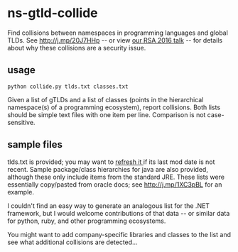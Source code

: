 # ns-gtld-collide
Find collisions between namespaces in programming languages and global TLDs.
See http://j.mp/20J7HHp -- or view [our RSA 2016 talk](http://j.mp/1Qp32ei) --
for details about why these collisions are a security issue.

## usage
```
python collide.py tlds.txt classes.txt
```
  Given a list of gTLDs and a list of classes (points in the hierarchical
  namespace(s) of a programming ecosystem), report collisions. Both lists
  should be simple text files with one item per line. Comparison is not
  case-sensitive.
  
## sample files
tlds.txt is provided; you may want to [refresh it ](http://data.iana.org/TLD/tlds-alpha-by-domain.txt)
if its last mod date is not recent. Sample package/class hierarchies for java are
also provided, although these only include items from the standard JRE. These
lists were essentially copy/pasted from oracle docs; see http://j.mp/1XC3pBL for
an example.

I couldn't find an easy way to generate an analogous list for the .NET framework,
but I would welcome contributions of that data -- or similar data for python,
ruby, and other programming ecosystems.

You might want to add company-specific libraries and classes to the list and see
what additional collisions are detected...
